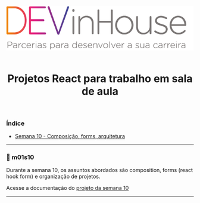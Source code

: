 <center>
    <img alt="Logo DEVinHouse" title="DEVinHouse" src=".github/images/devinhouse-banner.png"/>
</center>

<br />
<center>

# Projetos React para trabalho em sala de aula

</center>

<br />

### Índice

- <a href="#page_facing_up-m01s10">Semana 10 - Composição, forms, arquitetura</a>

---

### :page_facing_up: m01s10

Durante a semana 10, os assuntos abordados são composition, forms (react hook form) e organização de projetos.

Acesse a documentação do [projeto da semana 10](./m01s10/README.md)

---
